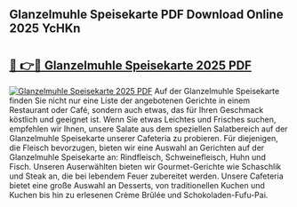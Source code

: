 ## Glanzelmuhle Speisekarte PDF Download Online 2025 YcHKn

# <h2><a href="http://gc9bxtb.nevu.top/?p=Glanzelmuhle+Speisekarte">🔗 👉🔴 Glanzelmuhle Speisekarte 2025 PDF</a></h2>

[![Glanzelmuhle Speisekarte 2025 PDF](https://i.imgur.com/dBaPXMq.png)](http://gc9bxtb.nevu.top/?p=Glanzelmuhle+Speisekarte)
Auf der Glanzelmuhle Speisekarte finden Sie nicht nur eine Liste der angebotenen Gerichte in einem Restaurant oder Café, sondern auch etwas, das für Ihren Geschmack köstlich und geeignet ist. Wenn Sie etwas Leichtes und Frisches suchen, empfehlen wir Ihnen, unsere Salate aus dem speziellen Salatbereich auf der Glanzelmuhle Speisekarte unserer Cafeteria zu probieren. Für diejenigen, die Fleisch bevorzugen, bieten wir eine Auswahl an Gerichten auf der Glanzelmuhle Speisekarte an: Rindfleisch, Schweinefleisch, Huhn und Fisch. Unseren Auserwählten bieten wir Gourmet-Gerichte wie Schaschlik und Steak an, die bei lebendem Feuer zubereitet werden. Unsere Cafeteria bietet eine große Auswahl an Desserts, von traditionellen Kuchen und Kuchen bis hin zu erlesenen Crème Brûlée und Schokoladen-Fufu-Pai.
